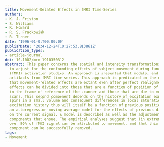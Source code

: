 ```yaml
---
title: Movement-Related Effects in fMRI Time-Series
authors:
- K. J. Friston
- S. Williams
- R. Howard
- R. S. Frackowiak
- R. Turner
date: '1996-01-01T00:00:00'
publishDate: '2024-12-24T10:27:53.813861Z'
publication_types:
- article-journal
doi: 10.1002/mrm.1910350312
abstract: This paper concerns the spatial and intensity transformations that are required
  to adjust for the confounding effects of subject movement during functional MRI
  (fMRI) activation studies. An approach is presented that models, and removes, movement-related
  artifacts from fMRI time-series. This approach is predicated on the observation
  that movement-related effects are extant even after perfect realignment. Movement-related
  effects can be divided into those that are a function of position of the object
  in the frame of reference of the scanner and those that are due to movement in previous
  scans. This second component depends on the history of excitation experienced by
  spins in a small volume and consequent differences in local saturation. The spin
  excitation history thus will itself be a function of previous positions, suggesting
  an autoregression-moving average model for the effects of previous displacements
  on the current signal. A model is described as well as the adjustments for movement-related
  components that ensue. The empirical analyses suggest that (in extreme situations)
  over 90% of fMRI signal can be attributed to movement, and that this artifactual
  component can be successfully removed.
tags:
- Movement
---
```

